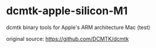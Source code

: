 # dcmtk-apple-silicon-M1  
  
dcmtk binary tools for Apple's ARM architecture Mac (test)  
  
original source: https://github.com/DCMTK/dcmtk  
  

  



